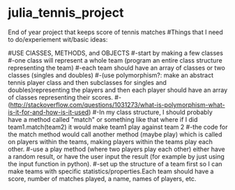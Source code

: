 # julia_tennis_project
End of year project that keeps score of tennis matches
#Things that I need to do/experiement wit/basic ideas: 

#USE ClASSES, METHODS, and OBJECTS
#-start by making a few classes 
#-one class will represent a whole team (program an entire class structure representing the team) 
#-each team should have an array of classes or two classes (singles and doubles) 
#-(use polymorphism?: make an abstract tennis player class and then subclasses for singles and doubles)representing the players and then each player should have an array of classes representing their scores.
#-(http://stackoverflow.com/questions/1031273/what-is-polymorphism-what-is-it-for-and-how-is-it-used)
#-In my class structure, I should probably have a method called "match" or something like that where if I did team1.match(team2) it would make team1 play against team 2
#-the code for the match method would call another method (maybe play) which is called on players within the teams, making players within the teams play each other.
#-use a play method (where two players play each other) either have a random result, or have the user input the result (for example by just using the input function in python).
#-set up the structure of a team first so I can make teams with specific statistics/properties.Each team should have a score, number of matches played, a name, names of players, etc.
